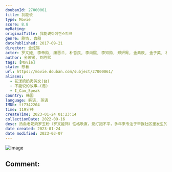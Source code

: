 ```yaml
---
doubanId: 27000061
title: 我能说
type: Movie
score: 8.8
myRating: 
originalTitle: 我能说아이캔스피크
genre: 剧情, 喜剧
datePublished: 2017-09-21
director: 金炫锡
actor: 罗文姬, 李帝勋, 廉惠兰, 朴哲民, 李尚熙, 李知勋, 郑妍周, 金素辰, 金子英, 秋延圭, 李至勋, 金兰熙, 孙淑子, 李在仁, 郑元昌, 崔秀仁, 特里斯·布朗, 李素珍, 赵莞基, 孙成灿, 李东勇, 李信成, 成侑彬, 禹志贤, 薛昌熙, 禹尚基
author: 金炫锡, 刘胜熙
tags: [Movie]
state: 想看
url: https://movie.douban.com/subject/27000061/
aliases:
  - 花漾奶奶秀英文(台)
  - 不能说的故事…(港)
  - I_Can_Speak
country: 韩国
language: 韩语, 英语
IMDb: tt7342204
time: 119分钟
createTime: 2023-01-24 01:23:14
collectionDate: 2022-09-16
desc: 热血老奶奶罗玉粉（罗文姬饰）性格耿直，爱打抱不平，多年来专注于举报社区里发生的不法行为的，被周围的人叫做“鬼怪奶奶”。她的“对手”是信访办新来的基层公务员朴民载（李帝勋饰）。二人吵吵闹闹未分胜负。某天...
date created: 2023-01-24
date modified: 2023-03-07
---
```


![image](p2498433749.jpg)

Comment:
---
